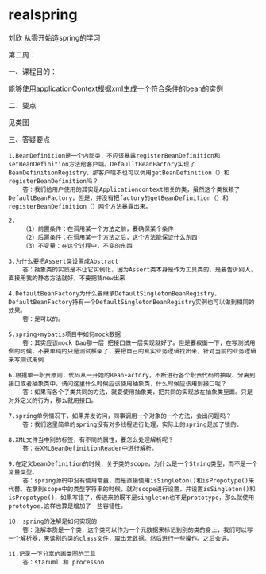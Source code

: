 # realspring
刘欣 从零开始造spring的学习


第二周：

一、课程目的：

能够使用applicationContext根据xml生成一个符合条件的bean的实例

二、要点

见类图



三、答疑要点

    1.BeanDefinition是一个内部类，不应该暴露registerBeanDefinition和setBeanDefinition方法给客户端。DefaulltBeanFactory实现了BeanDefinitionRegistry，那客户端不也可以调用getBeanDefinition（）和registerBeanDefinition吗？
        答：我们给用户使用的其实是Applicationcontext相关的类，虽然这个类依赖了DefaultBeanFactory，但是，并没有把factory的getBeanDefinition（）和registerBeanDefinition（）两个方法暴露出来。 
    
    2.
        （1）前置条件：在调用某一个方法之前，要确保某个条件
        （2）后置条件：在调用某一个方法之后，这个方法能保证什么东西
        （3）不变量：在这个过程中，不变的东西
    
    3.为什么要把Assert类设置成Abstract
        答：抽象类的实质是不让它实例化，因为Assert类本身是作为工具类的，是要告诉别人，直接用我的静态方法就好，不要把我new出来
    
    4.DefaultBeanFactory为什么要继承DefaultSingletonBeanRegistry，DefaultBeanFactory持有一个DefaultSingletonBeanRegistry实例也可以做到相同的效果。
        答：是可以的。
    
    5.spring+mybatis项目中如何mock数据
        答：其实应该mock Dao那一层 把接口做一层实现就好了。但是要权衡一下，在写测试用例的时候，不要单纯的只是测试框架了，要把自己的真实业务逻辑找出来，针对当前的业务逻辑来写测试用例
    
    6.根据单一职责原则，代码从一开始的BeanFactory，不断进行各个职责代码的抽取、分离到接口或者抽象类中。请问这里什么时候应该使用抽象类，什么时候应该用到接口呢？
        答：如果有各个子类共同的方法，就要使用抽象类，把共同的实现放在抽象类里面。只是对外定义的行为，那么就用接口。
        
    7.spring单例情况下，如果并发访问，同事调用一个对象的一个方法，会出问题吗？
        答：我们这里简单的spring没有对多线程进行处理，实际上的spring是加了锁的.
        
    8.XML文件当中别的标签，有不同的属性，要怎么处理解析呢？
        答：在XMLBeanDefinitionReader中进行解析。
        
    9.在定义beanDefinition的时候，关于类的scope，为什么是一个String类型，而不是一个常量类型。
        答：spring源码中没有使用常量，而是直接使用isSingleton()和isPropotype()来代替。在拿到scope中的类型字符串的时候，就对scope进行设置，并设置isSingleton()和isPropotype()，如果写错了，传进来的既不是singleton也不是prototype，那么就使用prototyoe.这样也算是增加了一些容错性。
        
    10. spring的注解是如何实现的
        答：注解本质是一个类，这个类可以作为一个元数据来标记到别的类的身上，我们可以写一个解析器，来读别的类的class文件，取出元数据。然后进行一些操作。之后会讲。
        
    11.记录一下分享的画类图的工具
        答：staruml 和 processon
        
    
      
        
                      
       
        
    
    